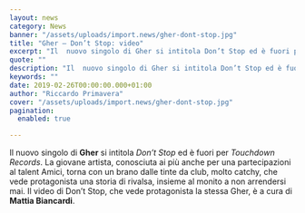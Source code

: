 ```yaml
---
layout: news
category: News
banner: "/assets/uploads/import.news/gher-dont-stop.jpg"
title: "Gher – Don’t Stop: video"
excerpt: "Il  nuovo singolo di Gher si intitola Don’t Stop ed è fuori per Touchdown Records. La giovane artista, conosciuta ai più anche per una partecipazioni al talent Amici, torna con un brano dalle tinte da club, molto catchy, che vede protagonista una storia di rivalsa, insieme al monito a non arrendersi mai. Il video di Don’t [&hellip"
quote: ""
description: "Il  nuovo singolo di Gher si intitola Don’t Stop ed è fuori per Touchdown Records. La giovane artista, conosciuta ai più anche per una partecipazioni al talent Amici, torna con un brano dalle tinte da club, molto catchy, che vede protagonista una storia di rivalsa, insieme al monito a non arrendersi mai. Il video di Don’t [&hellip"
keywords: ""
date: 2019-02-26T00:00:00.000+01:00
author: "Riccardo Primavera"
cover: "/assets/uploads/import.news/gher-dont-stop.jpg"
pagination:
  enabled: true

---
```


Il nuovo singolo di **Gher** si intitola _Don’t Stop_ ed è fuori per _Touchdown Records_. La giovane artista, conosciuta ai più anche per una partecipazioni al talent Amici, torna con un brano dalle tinte da club, molto catchy, che vede protagonista una storia di rivalsa, insieme al monito a non arrendersi mai. Il video di Don’t Stop, che vede protagonista la stessa Gher, è a cura di **Mattia Biancardi**.